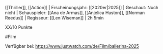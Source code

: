 
[[Thriller]], [[Action]] | Erscheinungsjahr: [[2020er|2025]] | Geschaut: Noch nicht | Schauspieler: [[Ana de Armas]], [[Anjelica Huston]], [[Norman Reedus]] | Regisseur: [[Len Wiseman]] | 2h 5min

XX/10 Punkte


#Film 

Verfügbar bei: https://www.justwatch.com/de/Film/ballerina-2025